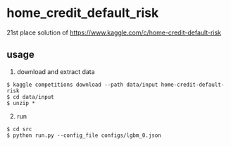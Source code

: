 # home_credit_default_risk
21st place solution of https://www.kaggle.com/c/home-credit-default-risk

## usage

1. download and extract data
```
$ kaggle competitions download --path data/input home-credit-default-risk
$ cd data/input
$ unzip *
```

2. run
```
$ cd src
$ python run.py --config_file configs/lgbm_0.json
```

